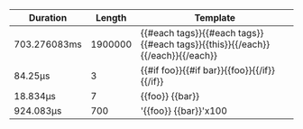 | Duration      | Length | Template                                                                                     |
|---------------|--------|----------------------------------------------------------------------------------------------|
| 703.276083ms  | 1900000| {{#each tags}}{{#each tags}}{{#each tags}}{{this}}{{/each}}{{/each}}{{/each}}                |
| 84.25µs       | 3      | {{#if foo}}{{#if bar}}{{foo}}{{/if}}{{/if}}                                                  |
| 18.834µs      | 7      | {{foo}} {{bar}}                                                                              |
| 924.083µs     | 700    | '{{foo}} {{bar}}'x100                                                                        |